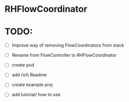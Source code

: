 # RHFlowCoordinator

# TODO:
- [ ] Improve way of removing FlowCoordinators from stack 
- [ ] Rename from FlowController to RHFlowCoordinator
- [ ] create pod
- [ ] add rich Readme
- [ ] create example proj
- [ ] add tutorial/ how to use

